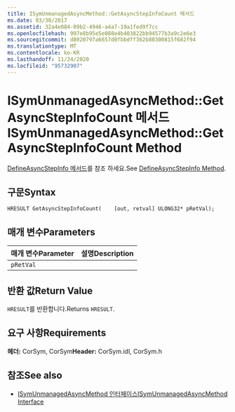 ```yaml
---
title: ISymUnmanagedAsyncMethod::GetAsyncStepInfoCount 메서드
ms.date: 03/30/2017
ms.assetid: 32a4e084-09b2-4946-a4a7-19a1fed9f7cc
ms.openlocfilehash: 997e8b95e5e088e4b403822bb94577b3a9c2e6e3
ms.sourcegitcommit: d8020797a6657d0fbbdff362b80300815f682f94
ms.translationtype: MT
ms.contentlocale: ko-KR
ms.lasthandoff: 11/24/2020
ms.locfileid: "95732907"
---
```

# <a name="isymunmanagedasyncmethodgetasyncstepinfocount-method"></a><span data-ttu-id="1a335-102">ISymUnmanagedAsyncMethod::GetAsyncStepInfoCount 메서드</span><span class="sxs-lookup"><span data-stu-id="1a335-102">ISymUnmanagedAsyncMethod::GetAsyncStepInfoCount Method</span></span>

<span data-ttu-id="1a335-103">[DefineAsyncStepInfo 메서드](isymunmanagedasyncmethodpropertieswriter-defineasyncstepinfo-method.md)를 참조 하세요.</span><span class="sxs-lookup"><span data-stu-id="1a335-103">See [DefineAsyncStepInfo Method](isymunmanagedasyncmethodpropertieswriter-defineasyncstepinfo-method.md).</span></span>  
  
## <a name="syntax"></a><span data-ttu-id="1a335-104">구문</span><span class="sxs-lookup"><span data-stu-id="1a335-104">Syntax</span></span>  
  
```idl  
HRESULT GetAsyncStepInfoCount(    [out, retval] ULONG32* pRetVal);  
```  
  
## <a name="parameters"></a><span data-ttu-id="1a335-105">매개 변수</span><span class="sxs-lookup"><span data-stu-id="1a335-105">Parameters</span></span>  
  
|<span data-ttu-id="1a335-106">매개 변수</span><span class="sxs-lookup"><span data-stu-id="1a335-106">Parameter</span></span>|<span data-ttu-id="1a335-107">설명</span><span class="sxs-lookup"><span data-stu-id="1a335-107">Description</span></span>|  
|---------------|-----------------|  
|`pRetVal`||  
  
## <a name="return-value"></a><span data-ttu-id="1a335-108">반환 값</span><span class="sxs-lookup"><span data-stu-id="1a335-108">Return Value</span></span>  

 <span data-ttu-id="1a335-109">`HRESULT`를 반환합니다.</span><span class="sxs-lookup"><span data-stu-id="1a335-109">Returns `HRESULT`.</span></span>  
  
## <a name="requirements"></a><span data-ttu-id="1a335-110">요구 사항</span><span class="sxs-lookup"><span data-stu-id="1a335-110">Requirements</span></span>  

 <span data-ttu-id="1a335-111">**헤더:** CorSym, CorSym</span><span class="sxs-lookup"><span data-stu-id="1a335-111">**Header:** CorSym.idl, CorSym.h</span></span>  
  
## <a name="see-also"></a><span data-ttu-id="1a335-112">참조</span><span class="sxs-lookup"><span data-stu-id="1a335-112">See also</span></span>

- [<span data-ttu-id="1a335-113">ISymUnmanagedAsyncMethod 인터페이스</span><span class="sxs-lookup"><span data-stu-id="1a335-113">ISymUnmanagedAsyncMethod Interface</span></span>](isymunmanagedasyncmethod-interface.md)
